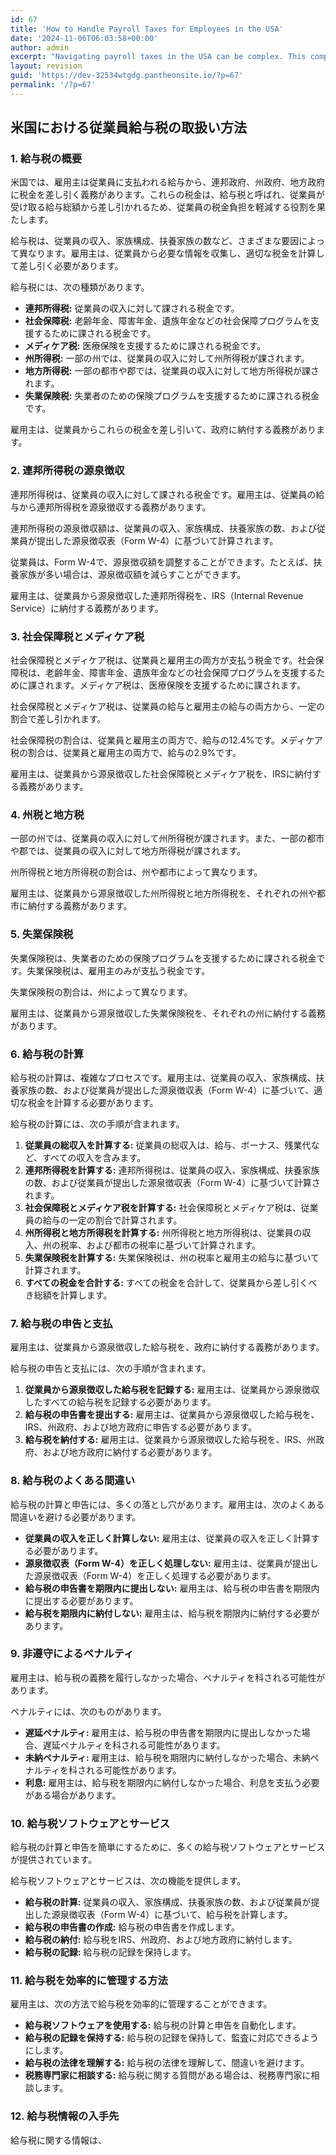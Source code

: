 ```yaml
---
id: 67
title: 'How to Handle Payroll Taxes for Employees in the USA'
date: '2024-11-06T06:03:58+00:00'
author: admin
excerpt: "Navigating payroll taxes in the USA can be complex. This comprehensive guide covers everything from federal and state withholdings to employer responsibilities, ensuring you understand your obligations and avoid costly mistakes. \n"
layout: revision
guid: 'https://dev-32534wtgdg.pantheonsite.io/?p=67'
permalink: '/?p=67'
---
```


## 米国における従業員給与税の取扱い方法

### 1. 給与税の概要

米国では、雇用主は従業員に支払われる給与から、連邦政府、州政府、地方政府に税金を差し引く義務があります。これらの税金は、給与税と呼ばれ、従業員が受け取る給与総額から差し引かれるため、従業員の税金負担を軽減する役割を果たします。

給与税は、従業員の収入、家族構成、扶養家族の数など、さまざまな要因によって異なります。雇用主は、従業員から必要な情報を収集し、適切な税金を計算して差し引く必要があります。

給与税には、次の種類があります。

- **連邦所得税:** 従業員の収入に対して課される税金です。
- **社会保障税:** 老齢年金、障害年金、遺族年金などの社会保障プログラムを支援するために課される税金です。
- **メディケア税:** 医療保険を支援するために課される税金です。
- **州所得税:** 一部の州では、従業員の収入に対して州所得税が課されます。
- **地方所得税:** 一部の都市や郡では、従業員の収入に対して地方所得税が課されます。
- **失業保険税:** 失業者のための保険プログラムを支援するために課される税金です。

雇用主は、従業員からこれらの税金を差し引いて、政府に納付する義務があります。

### 2. 連邦所得税の源泉徴収

連邦所得税は、従業員の収入に対して課される税金です。雇用主は、従業員の給与から連邦所得税を源泉徴収する義務があります。

連邦所得税の源泉徴収額は、従業員の収入、家族構成、扶養家族の数、および従業員が提出した源泉徴収表（Form W-4）に基づいて計算されます。

従業員は、Form W-4で、源泉徴収額を調整することができます。たとえば、扶養家族が多い場合は、源泉徴収額を減らすことができます。

雇用主は、従業員から源泉徴収した連邦所得税を、IRS（Internal Revenue Service）に納付する義務があります。

### 3. 社会保障税とメディケア税

社会保障税とメディケア税は、従業員と雇用主の両方が支払う税金です。社会保障税は、老齢年金、障害年金、遺族年金などの社会保障プログラムを支援するために課されます。メディケア税は、医療保険を支援するために課されます。

社会保障税とメディケア税は、従業員の給与と雇用主の給与の両方から、一定の割合で差し引かれます。

社会保障税の割合は、従業員と雇用主の両方で、給与の12.4%です。メディケア税の割合は、従業員と雇用主の両方で、給与の2.9%です。

雇用主は、従業員から源泉徴収した社会保障税とメディケア税を、IRSに納付する義務があります。

### 4. 州税と地方税

一部の州では、従業員の収入に対して州所得税が課されます。また、一部の都市や郡では、従業員の収入に対して地方所得税が課されます。

州所得税と地方所得税の割合は、州や都市によって異なります。

雇用主は、従業員から源泉徴収した州所得税と地方所得税を、それぞれの州や都市に納付する義務があります。

### 5. 失業保険税

失業保険税は、失業者のための保険プログラムを支援するために課される税金です。失業保険税は、雇用主のみが支払う税金です。

失業保険税の割合は、州によって異なります。

雇用主は、従業員から源泉徴収した失業保険税を、それぞれの州に納付する義務があります。

### 6. 給与税の計算

給与税の計算は、複雑なプロセスです。雇用主は、従業員の収入、家族構成、扶養家族の数、および従業員が提出した源泉徴収表（Form W-4）に基づいて、適切な税金を計算する必要があります。

給与税の計算には、次の手順が含まれます。

1. **従業員の総収入を計算する:** 従業員の総収入は、給与、ボーナス、残業代など、すべての収入を含みます。
2. **連邦所得税を計算する:** 連邦所得税は、従業員の収入、家族構成、扶養家族の数、および従業員が提出した源泉徴収表（Form W-4）に基づいて計算されます。
3. **社会保障税とメディケア税を計算する:** 社会保障税とメディケア税は、従業員の給与の一定の割合で計算されます。
4. **州所得税と地方所得税を計算する:** 州所得税と地方所得税は、従業員の収入、州の税率、および都市の税率に基づいて計算されます。
5. **失業保険税を計算する:** 失業保険税は、州の税率と雇用主の給与に基づいて計算されます。
6. **すべての税金を合計する:** すべての税金を合計して、従業員から差し引くべき総額を計算します。

### 7. 給与税の申告と支払

雇用主は、従業員から源泉徴収した給与税を、政府に納付する義務があります。

給与税の申告と支払には、次の手順が含まれます。

1. **従業員から源泉徴収した給与税を記録する:** 雇用主は、従業員から源泉徴収したすべての給与税を記録する必要があります。
2. **給与税の申告書を提出する:** 雇用主は、従業員から源泉徴収した給与税を、IRS、州政府、および地方政府に申告する必要があります。
3. **給与税を納付する:** 雇用主は、従業員から源泉徴収した給与税を、IRS、州政府、および地方政府に納付する必要があります。

### 8. 給与税のよくある間違い

給与税の計算と申告には、多くの落とし穴があります。雇用主は、次のよくある間違いを避ける必要があります。

- **従業員の収入を正しく計算しない:** 雇用主は、従業員の収入を正しく計算する必要があります。
- **源泉徴収表（Form W-4）を正しく処理しない:** 雇用主は、従業員が提出した源泉徴収表（Form W-4）を正しく処理する必要があります。
- **給与税の申告書を期限内に提出しない:** 雇用主は、給与税の申告書を期限内に提出する必要があります。
- **給与税を期限内に納付しない:** 雇用主は、給与税を期限内に納付する必要があります。

### 9. 非遵守によるペナルティ

雇用主は、給与税の義務を履行しなかった場合、ペナルティを科される可能性があります。

ペナルティには、次のものがあります。

- **遅延ペナルティ:** 雇用主は、給与税の申告書を期限内に提出しなかった場合、遅延ペナルティを科される可能性があります。
- **未納ペナルティ:** 雇用主は、給与税を期限内に納付しなかった場合、未納ペナルティを科される可能性があります。
- **利息:** 雇用主は、給与税を期限内に納付しなかった場合、利息を支払う必要がある場合があります。

### 10. 給与税ソフトウェアとサービス

給与税の計算と申告を簡単にするために、多くの給与税ソフトウェアとサービスが提供されています。

給与税ソフトウェアとサービスは、次の機能を提供します。

- **給与税の計算:** 従業員の収入、家族構成、扶養家族の数、および従業員が提出した源泉徴収表（Form W-4）に基づいて、給与税を計算します。
- **給与税の申告書の作成:** 給与税の申告書を作成します。
- **給与税の納付:** 給与税をIRS、州政府、および地方政府に納付します。
- **給与税の記録:** 給与税の記録を保持します。

### 11. 給与税を効率的に管理する方法

雇用主は、次の方法で給与税を効率的に管理することができます。

- **給与税ソフトウェアを使用する:** 給与税の計算と申告を自動化します。
- **給与税の記録を保持する:** 給与税の記録を保持して、監査に対応できるようにします。
- **給与税の法律を理解する:** 給与税の法律を理解して、間違いを避けます。
- **税務専門家に相談する:** 給与税に関する質問がある場合は、税務専門家に相談します。

### 12. 給与税情報の入手先

給与税に関する情報は、